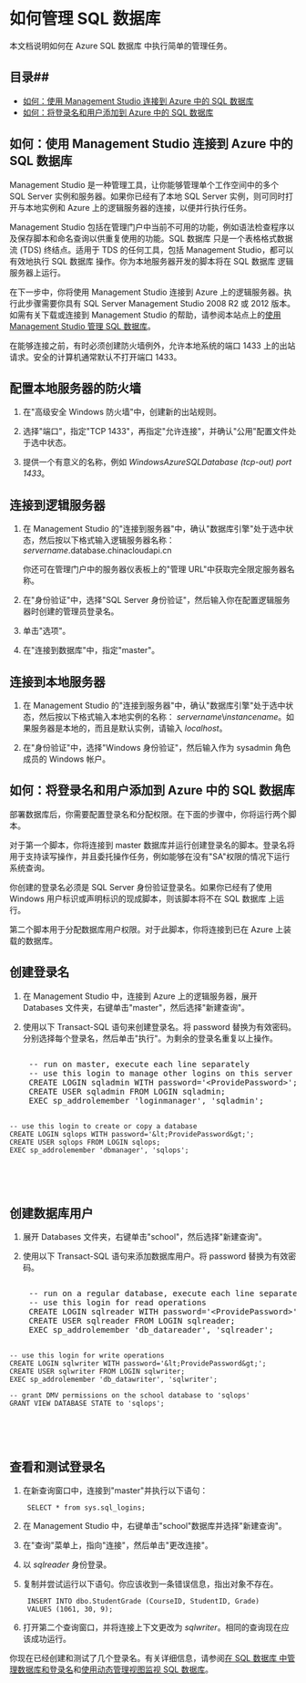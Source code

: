 <properties umbracoNaviHide="0" pageTitle="如何管理 SQL 数据库" metaKeywords="Azure SQL 数据库, SQL 数据库, manage SQL 数据库, add logins, connect to SQL 数据库" description="了解如何管理 Azure SQL 数据库。" linkid="devnav-manage-services-cloud-services" urlDisplayName="Cloud Services" headerExpose="" footerExpose="" disqusComments="1" title="How to Manage SQL 数据库" authors=""/>

<tags
   ms.service="sql-database"
   ms.date="01/13/2015"
   wacn.date="05/25/2015"/>  
 
<h1><a id="swap"></a>如何管理 SQL 数据库</h1>

本文档说明如何在 Azure SQL 数据库 中执行简单的管理任务。 

## 目录##

* [如何：使用 Management Studio 连接到 Azure 中的 SQL 数据库](#connect)
* [如何：将登录名和用户添加到 Azure 中的 SQL 数据库](#addlogins)


<h2><a id="connect"></a>如何：使用 Management Studio 连接到 Azure 中的 SQL 数据库</h2>

Management Studio 是一种管理工具，让你能够管理单个工作空间中的多个 SQL Server 实例和服务器。如果你已经有了本地 SQL Server 实例，则可同时打开与本地实例和 Azure 上的逻辑服务器的连接，以便并行执行任务。

Management Studio 包括在管理门户中当前不可用的功能，例如语法检查程序以及保存脚本和命名查询以供重复使用的功能。SQL 数据库 只是一个表格格式数据流 (TDS) 终结点。适用于 TDS 的任何工具，包括 Management Studio，都可以有效地执行 SQL 数据库 操作。你为本地服务器开发的脚本将在 SQL 数据库 逻辑服务器上运行。 

在下一步中，你将使用 Management Studio 连接到 Azure 上的逻辑服务器。执行此步骤需要你具有 SQL Server Management Studio 2008 R2 或 2012 版本。如需有关下载或连接到 Management Studio 的帮助，请参阅本站点上的[使用 Management Studio 管理 SQL 数据库][]。

在能够连接之前，有时必须创建防火墙例外，允许本地系统的端口 1433 上的出站请求。安全的计算机通常默认不打开端口 1433。 

## 配置本地服务器的防火墙

1. 在"高级安全 Windows 防火墙"中，创建新的出站规则。

2. 选择"端口"，指定"TCP 1433"，再指定"允许连接"，并确认"公用"配置文件处于选中状态。

3. 提供一个有意义的名称，例如  *WindowsAzureSQLDatabase (tcp-out) port 1433*。 


## 连接到逻辑服务器

1. 在 Management Studio 的"连接到服务器"中，确认"数据库引擎"处于选中状态，然后按以下格式输入逻辑服务器名称： *servername*.database.chinacloudapi.cn

	你还可在管理门户中的服务器仪表板上的"管理 URL"中获取完全限定服务器名称。

2. 在"身份验证"中，选择"SQL Server 身份验证"，然后输入你在配置逻辑服务器时创建的管理员登录名。

3. 单击"选项"。 

4. 在"连接到数据库"中，指定"master"。


## 连接到本地服务器

1. 在 Management Studio 的"连接到服务器"中，确认"数据库引擎"处于选中状态，然后按以下格式输入本地实例的名称： *servername*&#92;*instancename*。如果服务器是本地的，而且是默认实例，请输入  *localhost*。

2. 在"身份验证"中，选择"Windows 身份验证"，然后输入作为 sysadmin 角色成员的 Windows 帐户。


<h2><a id="addlogins"></a>如何：将登录名和用户添加到 Azure 中的 SQL 数据库</h2>

部署数据库后，你需要配置登录名和分配权限。在下面的步骤中，你将运行两个脚本。

对于第一个脚本，你将连接到 master 数据库并运行创建登录名的脚本。登录名将用于支持读写操作，并且委托操作任务，例如能够在没有"SA"权限的情况下运行系统查询。

你创建的登录名必须是 SQL Server 身份验证登录名。如果你已经有了使用 Windows 用户标识或声明标识的现成脚本，则该脚本将不在 SQL 数据库 上运行。

第二个脚本用于分配数据库用户权限。对于此脚本，你将连接到已在 Azure 上装载的数据库。

## 创建登录名

1. 在 Management Studio 中，连接到 Azure 上的逻辑服务器，展开 Databases 文件夹，右键单击"master"，然后选择"新建查询"。

2. 使用以下 Transact-SQL 语句来创建登录名。将 password 替换为有效密码。分别选择每个登录名，然后单击"执行"。为剩余的登录名重复以上操作。

<div style="width:auto; height:auto; overflow:auto"><pre>
    -- run on master, execute each line separately
    -- use this login to manage other logins on this server
    CREATE LOGIN sqladmin WITH password='&lt;ProvidePassword&gt;'; 
    CREATE USER sqladmin FROM LOGIN sqladmin;
    EXEC sp_addrolemember 'loginmanager', 'sqladmin';

    -- use this login to create or copy a database
    CREATE LOGIN sqlops WITH password='&lt;ProvidePassword&gt;';
    CREATE USER sqlops FROM LOGIN sqlops;
    EXEC sp_addrolemember 'dbmanager', 'sqlops';
</pre></div>


## 创建数据库用户

1. 展开 Databases 文件夹，右键单击"school"，然后选择"新建查询"。

2. 使用以下 Transact-SQL 语句来添加数据库用户。将 password 替换为有效密码。 

<div style="width:auto; height:auto; overflow:auto"><pre>
    -- run on a regular database, execute each line separately
    -- use this login for read operations
    CREATE LOGIN sqlreader WITH password='&lt;ProvidePassword&gt;';
    CREATE USER sqlreader FROM LOGIN sqlreader;
    EXEC sp_addrolemember 'db_datareader', 'sqlreader';

    -- use this login for write operations
    CREATE LOGIN sqlwriter WITH password='&lt;ProvidePassword&gt;';
    CREATE USER sqlwriter FROM LOGIN sqlwriter;
    EXEC sp_addrolemember 'db_datawriter', 'sqlwriter';

    -- grant DMV permissions on the school database to 'sqlops'
    GRANT VIEW DATABASE STATE to 'sqlops';
</pre></div>

## 查看和测试登录名

1. 在新查询窗口中，连接到"master"并执行以下语句： 

        SELECT * from sys.sql_logins;

2. 在 Management Studio 中，右键单击"school"数据库并选择"新建查询"。

3. 在"查询"菜单上，指向"连接"，然后单击"更改连接"。

4. 以 *sqlreader* 身份登录。

5. 复制并尝试运行以下语句。你应该收到一条错误信息，指出对象不存在。

        INSERT INTO dbo.StudentGrade (CourseID, StudentID, Grade)
        VALUES (1061, 30, 9);

6. 打开第二个查询窗口，并将连接上下文更改为 *sqlwriter*。相同的查询现在应该成功运行。

你现在已经创建和测试了几个登录名。有关详细信息，请参阅[在 SQL 数据库 中管理数据库和登录名][]和[使用动态管理视图监视 SQL 数据库][]。

[在 SQL 数据库 中管理数据库和登录名]: http://msdn.microsoft.com/zh-cn/library/azure/ee336235.aspx
[使用动态管理视图监视 SQL 数据库]: http://msdn.microsoft.com/zh-cn/library/azure/ff394114.aspx
[使用 Management Studio 管理 SQL 数据库]: /documentation/articles/sql-database-manage-azure-ssms
<!--HONumber=55-->